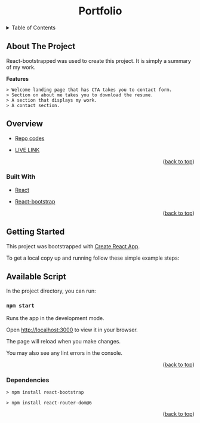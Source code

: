 <div id="top"></div>
<div align="center">
    <h1>Portfolio</h1>
</div>
<!-- TABLE OF CONTENTS -->
<details>
  <summary>Table of Contents</summary>
  <ol>
    <li>
      <a href="#about-the-project">About The Project</a>
        <ul>
            <li><a href="#overview">Overview</a></li>
            <li><a href="#built-with">Built With</a></li>
            <li><a href="#getting-started">Getting Started</a></li>
            <li><a href="#available-script">Available Script</a></li>
            <li><a href="#dependencies">Dependencies</a></li>
        </ul>
    </li>      
  </ol>
</details>

## About The Project

React-bootstrapped was used to create this project. It is simply a summary of my work.

**Features**


```
> Welcome landing page that has CTA takes you to contact form.
> Section on about me takes you to download the resume.
> A section that displays my work.
> A contact section.
```

## Overview

* [Repo codes](https://github.com/ijayhub/portfolio-react)

* [LIVE LINK](https://portfolio-ijay.netlify.app/)


<p align="right">(<a href="#top">back to top</a>)</p>

### Built With

* [React](https://reactjs.org/)

* [React-bootstrap](https://react-bootstrap.github.io/)

<p align="right">(<a href="#top">back to top</a>)</p>

## Getting Started
This project was bootstrapped with [Create React App](https://github.com/facebook/create-react-app).

To get a local copy up and running follow these simple example steps:
## Available Script

In the project directory, you can run:

 ### `npm start`

Runs the app in the development mode.

Open [http://localhost:3000](http://localhost:3000) to view it in your browser.

The page will reload when you make changes.

You may also see any lint errors in the console.

<p align="right">(<a href="#top">back to top</a>)</p>

### Dependencies

```
> npm install react-bootstrap

> npm install react-router-dom@6 
```
<p align="right">(<a href="#top">back to top</a>)</p>